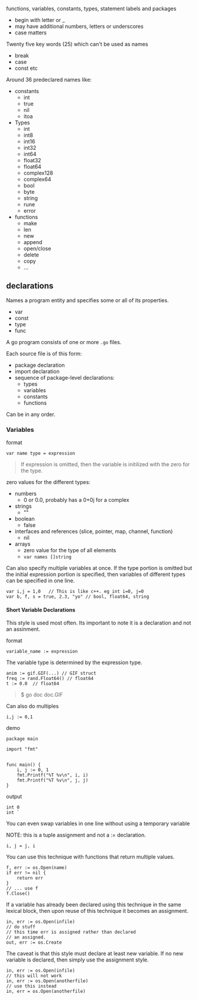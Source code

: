 functions, variables, constants, types, statement labels and packages
* begin with letter or _
* may have additional numbers, letters or underscores
* case matters

Twenty five key words (25) which can't be used as names
* break
* case
* const etc

Around 36 predeclared names like:
* constants
    - int
    - true
    - nil
    - itoa
* Types
    - int
    - int8
    - int16
    - int32
    - int64
    - float32
    - float64
    - complex128
    - complex64
    - bool
    - byte
    - string
    - rune
    - error
* functions
    - make
    - len
    - new
    - append
    - open/close
    - delete
    - copy
    - ...


## declarations

Names a program entity and specifies some or all of its properties.
* var
* const
* type
* func

A go program consists of one or more `.go` files.

Each source file is of this form:

* package declaration
* import declaration
* sequence of package-level declarations:
    - types
    - variables
    - constants
    - functions

Can be in any order.

### Variables

format

```
var name type = expression
```

> If expression is omitted, then the variable is initilized with the zero for the type.

zero values for the different types:

* numbers
    - 0 or 0.0, probably has a 0+0j for a complex
* strings
    - ""
* boolean
    - false
* interfaces and references (slice, pointer, map, channel, function)
    - nil
* arrays
    - zero value for the type of all elements
    - `var names []string`

Can also specify multiple variables at once.  If the type portion is omitted but the initial expression portion is specified, then variables of different types can be specified in one line.

```
var i,j = 1,0   // This is like c++. eg int i=0, j=0
var b, f, s = true, 2.3, "yo" // bool, float64, string
```

#### Short Variable Declarations

This style is used most often.  Its important to note it is a declaration and not an assinment.

format

```
variable_name := expression
```

The variable type is determined by the expression type.

```
anim := gif.GIF(...) // GIF struct
freq := rand.Float64() // float64
t := 0.0  // float64
```

> $ go doc doc.GIF


Can also do multiples

```
i,j := 0,1
```

demo

```
package main

import "fmt"


func main() {
	i, j := 0, 1
	fmt.Printf("%T %v\n", i, i)
	fmt.Printf("%T %v\n", j, j)
}
```

output

```
int 0
int `
```

You can even swap variables in one line without using a temporary variable

NOTE: this is a tuple assignment and not a := declaration.

```
i, j = j, i
```

You can use this technique with functions that return multiple values.


```
f, err := os.Open(name)
if err != nil {
    return err
}
// ... use f
f.Close()
```

If a variable has already been declared using this
technique in the same lexical block, then upon reuse of this technique it becomes an assignment.

```
in, err := os.Open(infile)
// do stuff
// this time err is assigned rather than declared
// an assigned.
out, err := os.Create
```

The caveat is that this style must declare at least new variable.  If no new variable is declared, then simply use the assignment style.

```
in, err := os.Open(infile)
// this will not work
in, err := os.Open(anotherfile)
// use this instead
in, err = os.Open(anotherfile)
```
